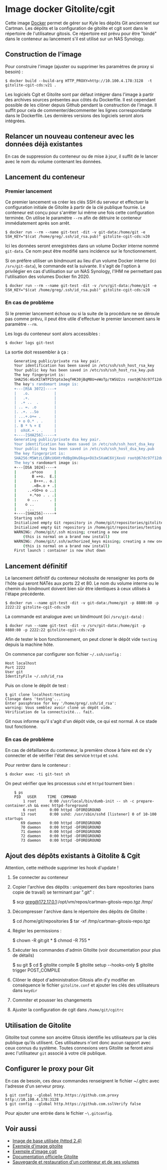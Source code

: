 Image docker Gitolite/cgit
=========================

Cette image [Docker][docker] permet de gérer sur Kyle les dépôts Git anciennent sur Cartman.
Les dépôts et la configuration de gitolite et cgit sont dans le répertoire de l'utilisateur gitosis. Ce répertoire est prévu pour être "bindé" dans le conteneur au lancement s'il est utilisé sur un NAS Synology.

## Construction de l'image

Pour construire l'image (ajuster ou supprimer les paramètres de proxy si besoin) :

    $ docker build --build-arg HTTP_PROXY=http://10.100.4.178:3128  -t gitolite-cgit-cds:v21 .
    
Les logiciels Cgit et Gitolite sont par défaut intégrer dans l'image à partir des archives sources présentes aux côtés du Dockerfile. Il est cependant possible de les clôner depuis Github pendant la construction de l'image.
Il suffit pour cela de commenter/decommenter les lignes correspondante dans le Dockerfile. Les dernières versions des logiciels seront alors intégrées.
  

## Relancer un nouveau conteneur avec les données déjà existantes

En cas de suppression du conteneur ou de mise à jour, il suffit de le lancer avec le nom du volume contenant les données. 
    
    
## Lancement du conteneur
    
### Premier lancement

Ce premier lancement va créer les clés SSH du serveur et effectuer la configuration initiale de Gitolite à partir de la clé publique fournie.
Le conteneur est conçu pour s'arrêter lui même une fois cette configuration terminée.
On utilise le paramètre `--rm` afin de détruire le conteneur immédiatement après son arrêt.

    $ docker run --rm --name git-test -dit -v git-data:/home/git -e SSH_KEY="$(cat /home/greg/.ssh/id_rsa.pub)" gitolite-cgit-cds:v20

Ici les données seront enregistrées dans un volume Docker interne nommé `git-data`. Ce nom peut être modifié sans incidence sur le fonctionnement.
    
Si on préfère utiliser un bindmount au lieu d'un volume Docker interne (ici `/srv/git-data`), le commande est la suivante. 
Il s'agit de l'option à privilégier en cas d'utilisation sur un NAS Synology, l'IHM ne permettant pas l'utilisation des volumes Docker fin 2020.

    $ docker run --rm --name git-test -dit -v /srv/git-data:/home/git -e SSH_KEY="$(cat /home/greg/.ssh/id_rsa.pub)" gitolite-cgit-cds:v20
    
    
### En cas de problème 
    
Si le premier lancement échoue ou si la suite de la procédure ne se déroule pas comme prévu, il peut être utile d'effectuer le premier lancement sans le paramètre `--rm`.

Les logs du conteneur sont alors accessibles :

    $ docker logs git-test

La sortie doit ressembler à ça :

```sh
    Generating public/private rsa key pair.
    Your identification has been saved in /etc/ssh/ssh_host_rsa_key
    Your public key has been saved in /etc/ssh/ssh_host_rsa_key.pub
    The key fingerprint is:
    SHA256:4GcKIlWTPI5tpto3eqfHK30jBqM8U+eWoTp/tWSU2zs root@67dc97f12dd3
    The key's randomart image is:
    +---[RSA 3072]----+
    |   .o.           |
    |   .+.           |
    |  .+ ..  .       |
    | .. =. .o        |
    |. .+. ..So       |
    | ...+.o+= .      |
    | + o O.* . .     |
    |. B * % + E      |
    |  oXoX.+ . .     |
    +----[SHA256]-----+
    Generating public/private dsa key pair.
    Your identification has been saved in /etc/ssh/ssh_host_dsa_key
    Your public key has been saved in /etc/ssh/ssh_host_dsa_key.pub
    The key fingerprint is:
    SHA256:M5WtzLCBRcU6HtrRdBgOHvDkqa+DU3x5XaWC6VjXexU root@67dc97f12dd3
    The key's randomart image is:
    +---[DSA 1024]----+
    |      .o*ooo     |
    |       B =+o.  E.|
    |      . B+++.. o.|
    |       .=B=.o + .|
    |     ..+SO+o o ..|
    |      +.*oo . . .|
    |     o ...     . |
    |    o ..         |
    |     ...         |
    +----[SHA256]-----+
    Starting sshd
    Initialized empty Git repository in /home/git/repositories/gitolite-admin.git/
    Initialized empty Git repository in /home/git/repositories/testing.git/
    WARNING: /home/git/.ssh missing; creating a new one
        (this is normal on a brand new install)
    WARNING: /home/git/.ssh/authorized_keys missing; creating a new one
        (this is normal on a brand new install)
    First launch : container is now shut down
```

## Lancement définitif 

Le lancement définitif du conteneur nécéssite de renseigner les ports de l'hôte qui seront NATés aux ports 22 et 80.
Le nom du volume interne ou le chemin du bindmount doivent bien sûr être identiques à ceux utilisés à l'étape précédente.

    $ docker run --name git-test -dit -v git-data:/home/git -p 8880:80 -p 2222:22 gitolite-cgit-cds:v20
    
La commande est analogue avec un bindmount (ici `/srv/git-data`) :

    $ docker run --name git-test -dit -v /srv/git-data:/home/git -p 8880:80 -p 2222:22 gitolite-cgit-cds:v20

Afin de tester le bon fonctionnement, on peut cloner le dépôt vide `testing` depuis la machine hôte. 

On commence par configurer son fichier `~/.ssh/config` : 

    Host localhost
    Port 2222
    User git
    IdentityFile ~/.ssh/id_rsa

Puis on clone le dépôt de test :

    $ git clone localhost:testing
    Clonage dans 'testing'...
    Enter passphrase for key '/home/greg/.ssh/id_rsa': 
    warning: Vous semblez avoir cloné un dépôt vide.
    Vérification de la connectivité... fait.

Git nous informe qu'il s'agit d'un dépôt vide, ce qui est normal. A ce stade tout fonctionne.

### En cas de problème

En cas de défaillance du conteneur, la première chose à faire est de s'y connecter et de vérifier  l'état des service `httpd` et `sshd`.


Pour rentrer dans le conteneur :

    $ docker exec -ti git-test sh
    
On peut vérifier que les processus `sshd` et `httpd` tournent bien :

```
    $ ps
    PID   USER     TIME  COMMAND
        1 root      0:00 /usr/local/bin/dumb-init -- sh -c prepare-container.sh && exec httpd-foreground
        6 root      0:00 httpd -DFOREGROUND
       13 root      0:00 sshd: /usr/sbin/sshd [listener] 0 of 10-100 startups
       69 daemon    0:00 httpd -DFOREGROUND
       70 daemon    0:00 httpd -DFOREGROUND
       71 daemon    0:00 httpd -DFOREGROUND
       72 daemon    0:00 httpd -DFOREGROUND
       73 daemon    0:00 httpd -DFOREGROUND
```
    

## Ajout des dépôts existants à Gitolite & Cgit

Attention, cette méthode supprimer les hook d'update !

1. Se connecter au conteneur

2. Copier l'archive des dépôts : uniquement des bare repositories (sans copie de travail) se terminant par ".git" :

    $ scp greg@172.17.0.1:/opt/vm/repos/cartman-gitosis-repo.tgz /tmp/

3. Décompresser l'archive dans le répertoire des dépôts de Gitolite :

    $ cd /home/git/repositories
    $ tar -xf /tmp/cartman-gitosis-repo.tgz

4. Régler les permissions :

    $ chown -R git:git *
    $ chmod -R 755 *
    
5. Exécuter les commandes d'admin Gitolite (voir documentation pour plus de détails)

    $ su git
    $ cd
    $ gitolite compile
    $ gitolite setup --hooks-only
    $ gitolite trigger POST_COMPILE
    
6. Clôner le dépot d'administration Gitosis afin d'y modifier en conséquence le fichier `gitolite.conf` et ajouter les clés des utilisateurs dans `keydir`

7. Commiter et pousser les changements

8. Ajuster la configuration de cgit dans `/home/git/cgitrc`



## Utilisation de Gitolite 

Gitolite tout comme son ancètre Gitosis identifie les utilisateurs par la clés publique qu'ils utilisent. Ces utilisateurs n'ont donc aucun rapport avec ceux connus du système. Toutes connexions vers Gitolite se feront ainsi avec l'utilisateur `git` associé à votre clé publique.

## Configurer le proxy pour Git

En cas de besoin, ces deux commandes renseignent le fichier ~/.gitrc avec l'adresse d'un serveur proxy.

    $ git config --global http.https://github.com.proxy http://10.100.4.178:3128
    $ git config --global http.https://github.com.sslVerify false
    
Pour ajouter une entrée dans le fichier `~\.gitconfig`.

## Voir aussi

* [Image de base utilisée (httpd 2.4) ](https:https://hub.docker.com/_/httpd)
* [Exemple d'image gitolite](http://github.com/sitaramc/gitolite#adding-users-and-repos)
* [Exemple d'image cgit](https://github.com/invokr/docker-cgit)
* [Documentation officielle Gitolite](https://gitolite.com/gitolite/basic-admin.html)
* [Sauvegarde et restauration d'un conteneur et de ses volumes](https://docs.docker.com/storage/volumes/#backup-a-container)

[docker]: https://www.docker.com/
